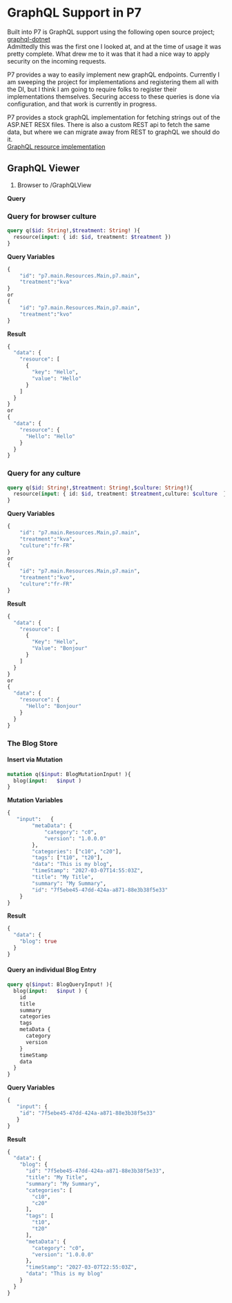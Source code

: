 # GraphQL Support in P7
Built into P7 is GraphQL support using the following open source project;  
[graphql-dotnet](https://github.com/graphql-dotnet/graphql-dotnet)  
Admittedly this was the first one I looked at, and at the time of usage it was pretty complete.  What drew me to it was that it had a nice way to apply security on the incoming requests. 

P7 provides a way to easily implement new graphQL endpoints.  Currently I am sweeping the project for implementations and registering them all with the DI, but I think I am going to require folks to register their implementations themselves.  Securing access to these queries is done via configuration, and that work is currently in progress.

P7 provides a stock graphQL implementation for fetching strings out of the ASP.NET RESX files.  There is also a custom REST api to fetch the same data, but where we can migrate away from REST to graphQL we should do it.  
[GraphQL resource implementation](../src/P7.Globalization)


## GraphQL Viewer
1. Browser to /GraphQLView

**Query**

### Query for browser culture
```graphql
query q($id: String!,$treatment: String! ){
  resource(input: { id: $id, treatment: $treatment })
}
```
**Query Variables**
```graphql
{
    "id": "p7.main.Resources.Main,p7.main",
  	"treatment":"kva"
}
or
{
    "id": "p7.main.Resources.Main,p7.main",
    "treatment":"kvo" 
}
```  
**Result**
```graphql
{
  "data": {
    "resource": [
      {
        "key": "Hello",
        "value": "Hello"
      }
    ]
  }
}
or
{
  "data": {
    "resource": {
      "Hello": "Hello"
    }
  }
}
```  

### Query for any culture

```graphql
query q($id: String!,$treatment: String!,$culture: String!){
  resource(input: { id: $id, treatment: $treatment,culture: $culture  })
}
```
**Query Variables**
```graphql
{
    "id": "p7.main.Resources.Main,p7.main",
  	"treatment":"kva",
  	"culture":"fr-FR"
}
or
{
    "id": "p7.main.Resources.Main,p7.main",
  	"treatment":"kvo",
  	"culture":"fr-FR"
}
```  

**Result**
```graphql
{
  "data": {
    "resource": [
      {
        "Key": "Hello",
        "Value": "Bonjour"
      }
    ]
  }
}
or
{
  "data": {
    "resource": {
      "Hello": "Bonjour"
    }
  }
}
```  

### The Blog Store
#### Insert via Mutation

```graphql
mutation q($input: BlogMutationInput! ){
  blog(input:   $input )
}
```
**Mutation Variables**
```graphql
{
   "input":   {
		"metaData": {
			"category": "c0",
			"version": "1.0.0.0"
		},
		"categories": ["c10", "c20"],
		"tags": ["t10", "t20"],
		"data": "This is my blog",
		"timeStamp": "2027-03-07T14:55:03Z",
		"title": "My Title",
		"summary": "My Summary",
		"id": "7f5ebe45-47dd-424a-a871-88e3b38f5e33"
	}
}
```  
**Result**
```graphql
{
  "data": {
    "blog": true
  }
}
```

#### Query an individual Blog Entry
```graphql
query q($input: BlogQueryInput! ){
  blog(input:   $input ) {
    id
    title
    summary
    categories
    tags
    metaData {
      category
      version
    }
    timeStamp
    data
  } 
}
```
**Query Variables**
```graphql
{
   "input": {
	"id": "7f5ebe45-47dd-424a-a871-88e3b38f5e33"
   }
}
```  
**Result**
```graphql
{
  "data": {
    "blog": {
      "id": "7f5ebe45-47dd-424a-a871-88e3b38f5e33",
      "title": "My Title",
      "summary": "My Summary",
      "categories": [
        "c10",
        "c20"
      ],
      "tags": [
        "t10",
        "t20"
      ],
      "metaData": {
        "category": "c0",
        "version": "1.0.0.0"
      },
      "timeStamp": "2027-03-07T22:55:03Z",
      "data": "This is my blog"
    }
  }
}
```
